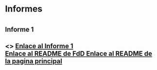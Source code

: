 <h1>Informes<h1>
<h2>Informe 1<h2>
<>
<a href="Informes/Informe_1.md">Enlace al Informe 1</a>
<br>
<a href="../README.md">Enlace al README  de FdD </a>
<a href="../../README.md">Enlace al README  de la pagina principal</a>
